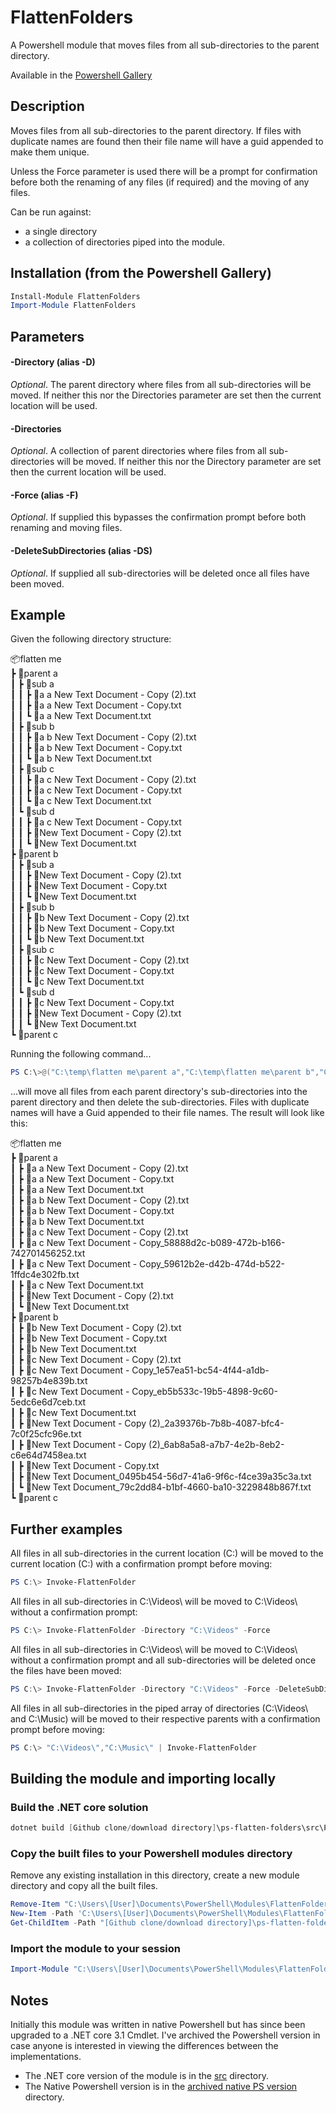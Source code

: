 # FlattenFolders
A Powershell module that moves files from all sub-directories to the parent directory.

Available in the [Powershell Gallery](https://www.powershellgallery.com/packages/FlattenFolders)

## Description
Moves files from all sub-directories to the parent directory. If files with duplicate names are found then their file name will have a guid appended to make them unique.

Unless the Force parameter is used there will be a prompt for confirmation before both the renaming of any files (if required) and the moving of any files.

Can be run against: 

* a single directory
* a collection of directories piped into the module.

## Installation (from the Powershell Gallery)

```powershell
Install-Module FlattenFolders
Import-Module FlattenFolders
```

## Parameters

#### -Directory (alias -D)
*Optional*. The parent directory where files from all sub-directories will be moved. If neither this nor the Directories parameter are set then the current location will be used.

#### -Directories
*Optional*. A collection of parent directories where files from all sub-directories will be moved. If neither this nor the Directory parameter are set then the current location will be used.

#### -Force (alias -F)
*Optional*. If supplied this bypasses the confirmation prompt before both renaming and moving files.

#### -DeleteSubDirectories (alias -DS)
*Optional*. If supplied all sub-directories will be deleted once all files have been moved.

## Example

Given the following directory structure:

📦flatten me<br />
 ┣ 📂parent a<br />
 ┃ ┣ 📂sub a<br />
 ┃ ┃ ┣ 📜a a New Text Document - Copy (2).txt<br />
 ┃ ┃ ┣ 📜a a New Text Document - Copy.txt<br />
 ┃ ┃ ┗ 📜a a New Text Document.txt<br />
 ┃ ┣ 📂sub b<br />
 ┃ ┃ ┣ 📜a b New Text Document - Copy (2).txt<br />
 ┃ ┃ ┣ 📜a b New Text Document - Copy.txt<br />
 ┃ ┃ ┗ 📜a b New Text Document.txt<br />
 ┃ ┣ 📂sub c<br />
 ┃ ┃ ┣ 📜a c New Text Document - Copy (2).txt<br />
 ┃ ┃ ┣ 📜a c New Text Document - Copy.txt<br />
 ┃ ┃ ┗ 📜a c New Text Document.txt<br />
 ┃ ┗ 📂sub d<br />
 ┃ ┃ ┣ 📜a c New Text Document - Copy.txt<br />
 ┃ ┃ ┣ 📜New Text Document - Copy (2).txt<br />
 ┃ ┃ ┗ 📜New Text Document.txt<br />
 ┣ 📂parent b<br />
 ┃ ┣ 📂sub a<br />
 ┃ ┃ ┣ 📜New Text Document - Copy (2).txt<br />
 ┃ ┃ ┣ 📜New Text Document - Copy.txt<br />
 ┃ ┃ ┗ 📜New Text Document.txt<br />
 ┃ ┣ 📂sub b<br />
 ┃ ┃ ┣ 📜b New Text Document - Copy (2).txt<br />
 ┃ ┃ ┣ 📜b New Text Document - Copy.txt<br />
 ┃ ┃ ┗ 📜b New Text Document.txt<br />
 ┃ ┣ 📂sub c<br />
 ┃ ┃ ┣ 📜c New Text Document - Copy (2).txt<br />
 ┃ ┃ ┣ 📜c New Text Document - Copy.txt<br />
 ┃ ┃ ┗ 📜c New Text Document.txt<br />
 ┃ ┗ 📂sub d<br />
 ┃ ┃ ┣ 📜c New Text Document - Copy.txt<br />
 ┃ ┃ ┣ 📜New Text Document - Copy (2).txt<br />
 ┃ ┃ ┗ 📜New Text Document.txt<br />
 ┗ 📂parent c

Running the following command...

```powershell
PS C:\>@("C:\temp\flatten me\parent a","C:\temp\flatten me\parent b","C:\temp\flatten me\parent c") | Invoke-FlattenFolders -Force -DeleteSubDirectories
```

...will move all files from each parent directory's sub-directories into the parent directory and then delete the sub-directories. Files with duplicate names will have a Guid appended to their file names. The result will look like this:

📦flatten me<br />
 ┣ 📂parent a<br />
 ┃ ┣ 📜a a New Text Document - Copy (2).txt<br />
 ┃ ┣ 📜a a New Text Document - Copy.txt<br />
 ┃ ┣ 📜a a New Text Document.txt<br />
 ┃ ┣ 📜a b New Text Document - Copy (2).txt<br />
 ┃ ┣ 📜a b New Text Document - Copy.txt<br />
 ┃ ┣ 📜a b New Text Document.txt<br />
 ┃ ┣ 📜a c New Text Document - Copy (2).txt<br />
 ┃ ┣ 📜a c New Text Document - Copy_58888d2c-b089-472b-b166-742701456252.txt<br />
 ┃ ┣ 📜a c New Text Document - Copy_59612b2e-d42b-474d-b522-1ffdc4e302fb.txt<br />
 ┃ ┣ 📜a c New Text Document.txt<br />
 ┃ ┣ 📜New Text Document - Copy (2).txt<br />
 ┃ ┗ 📜New Text Document.txt<br />
 ┣ 📂parent b<br />
 ┃ ┣ 📜b New Text Document - Copy (2).txt<br />
 ┃ ┣ 📜b New Text Document - Copy.txt<br />
 ┃ ┣ 📜b New Text Document.txt<br />
 ┃ ┣ 📜c New Text Document - Copy (2).txt<br />
 ┃ ┣ 📜c New Text Document - Copy_1e57ea51-bc54-4f44-a1db-98257b4e839b.txt<br />
 ┃ ┣ 📜c New Text Document - Copy_eb5b533c-19b5-4898-9c60-5edc6e6d7ceb.txt<br />
 ┃ ┣ 📜c New Text Document.txt<br />
 ┃ ┣ 📜New Text Document - Copy (2)_2a39376b-7b8b-4087-bfc4-7c0f25cfc96e.txt<br />
 ┃ ┣ 📜New Text Document - Copy (2)_6ab8a5a8-a7b7-4e2b-8eb2-c6e64d7458ea.txt<br />
 ┃ ┣ 📜New Text Document - Copy.txt<br />
 ┃ ┣ 📜New Text Document_0495b454-56d7-41a6-9f6c-f4ce39a35c3a.txt<br />
 ┃ ┗ 📜New Text Document_79c2dd84-b1bf-4660-ba10-3229848b867f.txt<br />
 ┗ 📂parent c
 
 ## Further examples

All files in all sub-directories in the current location (C:\) will be moved to the current location (C:\) with a confirmation prompt before moving:

```powershell
PS C:\> Invoke-FlattenFolder
```

All files in all sub-directories in C:\Videos\ will be moved to C:\Videos\ without a confirmation prompt:

```powershell
PS C:\> Invoke-FlattenFolder -Directory "C:\Videos" -Force
```

All files in all sub-directories in C:\Videos\ will be moved to C:\Videos\ without a confirmation prompt and all sub-directories will be deleted once the files have been moved:

```powershell
PS C:\> Invoke-FlattenFolder -Directory "C:\Videos" -Force -DeleteSubDirectories
```

All files in all sub-directories in the piped array of directories (C:\Videos\ and C:\Music\) will be moved to their respective parents with a confirmation prompt before moving:

```powershell
PS C:\> "C:\Videos\","C:\Music\" | Invoke-FlattenFolder
```

## Building the module and importing locally

### Build the .NET core solution

```powershell
dotnet build [Github clone/download directory]\ps-flatten-folders\src\PsFlattenFoldersCmdlet.sln
```

### Copy the built files to your Powershell modules directory

Remove any existing installation in this directory, create a new module directory and copy all the built files.

```powershell
Remove-Item "C:\Users\[User]\Documents\PowerShell\Modules\FlattenFolders" -Recurse -Force -ErrorAction SilentlyContinue
New-Item -Path 'C:\Users\[User]\Documents\PowerShell\Modules\FlattenFolders' -ItemType Directory
Get-ChildItem -Path "[Github clone/download directory]\ps-flatten-folders\src\PsFlattenFoldersCmdlet\bin\Debug\netcoreapp3.1\" | Copy-Item -Destination "C:\Users\[User]\Documents\PowerShell\Modules\FlattenFolders" -Recurse
```

### Import the module to your session

```powershell
Import-Module "C:\Users\[User]\Documents\PowerShell\Modules\FlattenFolders\FlattenFolders.dll"
```

## Notes

Initially this module was written in native Powershell but has since been upgraded to a .NET core 3.1 Cmdlet. I've archived the Powershell version in case anyone is interested in viewing the differences between the implementations.

- The .NET core version of the module is in the [src](https://github.com/trossr32/ps-flatten-folders/tree/master/src) directory.
- The Native Powershell version is in the [archived native PS version](https://github.com/trossr32/ps-flatten-folders/tree/master/archived%20native%20PS%20version) directory.
